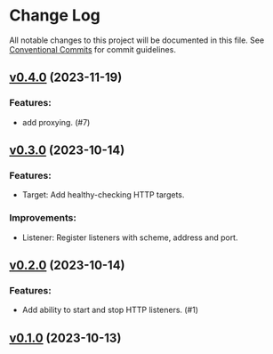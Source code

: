 # Change Log

All notable changes to this project will be documented in this file.
See [Conventional Commits](Https://conventionalcommits.org) for commit guidelines.

<!-- changelog -->

## [v0.4.0](https://code.harton.nz/james/wayfarer/compare/v0.3.0...v0.4.0) (2023-11-19)




### Features:

* add proxying. (#7)

## [v0.3.0](https://code.harton.nz/james/wayfarer/compare/v0.2.0...v0.3.0) (2023-10-14)




### Features:

* Target: Add healthy-checking HTTP targets.

### Improvements:

* Listener: Register listeners with scheme, address and port.

## [v0.2.0](https://code.harton.nz/james/wayfarer/compare/v0.1.0...v0.2.0) (2023-10-14)




### Features:

* Add ability to start and stop HTTP listeners. (#1)

## [v0.1.0](https://code.harton.nz/james/wayfarer/compare/v0.1.0...v0.1.0) (2023-10-13)




